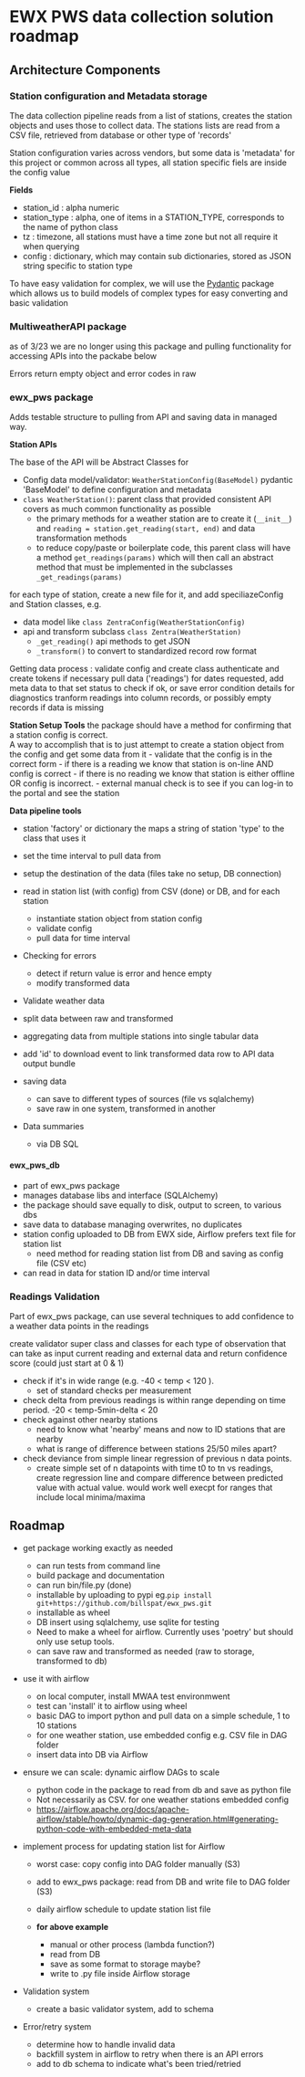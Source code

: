 # EWX PWS data collection solution roadmap 

## Architecture Components

### Station configuration and Metadata storage

The data collection pipeline reads from a list of stations, creates the station objects and uses those
to collect data.  The stations lists are read from a CSV file, retrieved from database or other type of 'records'

Station configuration varies across vendors, but some data is 'metadata' for this project or common across all types, all 
station specific fiels are inside the config value

**Fields**
 - station_id : alpha numeric
 - station_type : alpha, one of items in a STATION_TYPE, corresponds to the name of python class
 - tz : timezone, all stations must have a time zone but not all require it when querying
 - config : dictionary, which may contain sub dictionaries, stored as JSON string specific to station type
 
To have easy validation for complex, we will use the [Pydantic](https://docs.pydantic.dev) package which allows us to build 
models of complex types for easy converting and basic validation


### MultiweatherAPI package

as of 3/23 we are no longer using this package and pulling functionality for accessing APIs into the packabe below

Errors return empty object and error codes in raw 

### ewx_pws package


Adds testable structure to pulling from API and saving data in managed way.  

**Station APIs**

The base of the API will be Abstract Classes for

 - Config data model/validator: `WeatherStationConfig(BaseModel)`   pydantic 'BaseModel' to define configuration and metadata
 - `class WeatherStation()`: parent class that provided consistent API covers as much common functionality as possible
     - the primary methods for a weather station are to create it (`__init__`) and  `reading = station.get_reading(start, end)`
        and data transformation methods
     - to reduce copy/paste or boilerplate code, this parent class will have a method `get_readings(params)` which will then call 
        an abstract method that must be implemented in the subclasses `_get_readings(params)`
    
for each type of station, create a new file for it, and add speciliazeConfig and Station classes, e.g. 

 - data model like `class ZentraConfig(WeatherStationConfig)` 
 - api and transform subclass `class Zentra(WeatherStation)`
     - `_get_reading()` api methods to get JSON 
     - `_transform()` to convert to standardized record row format 

Getting data process : 
    validate config and create class
    authenticate and create tokens if necessary
    pull data ('readings') for dates requested, add meta data to that 
    set status to check if ok, or save error condition details for diagnostics
    tranform readings into column records, or possibly empty records if data is missing

**Station Setup Tools**
the package should have a method for confirming that a station config is correct.  
A way to accomplish that is to just attempt to create a station object from the config and get some data from it
    - validate that the config is in the correct form
    - if there is a reading we know that station is on-line AND config is correct
    - if there is no reading we know that station is either offline OR config is incorrect. 
        - external manual check is to see if you can log-in to the portal and see the station

**Data pipeline tools**

 - station 'factory' or dictionary the maps a string of station 'type' to the class that uses it
 - set the time interval to pull data from 
 - setup the destination of the data (files take no setup, DB connection)
 - read in station list (with config) from CSV (done) or DB, and for each station
     - instantiate station object from station config
     - validate config 
     - pull data for time interval
 - Checking for errors
     - detect if return value is error and hence empty
     - modify transformed data 
 - Validate weather data
 - split data between raw and transformed
 
 - aggregating data from multiple stations into single tabular data
 - add 'id' to download event to link transformed data row to API data output bundle
 
 - saving data
     - can save to different types of sources (file vs sqlalchemy)
     - save raw in one system, transformed in another
 - Data summaries
     - via DB SQL

#### ewx_pws_db

 - part of ewx_pws package
 - manages database libs and interface (SQLAlchemy)
 - the package should save equally to disk, output to screen, to various dbs
 - save data to database managing overwrites, no duplicates
 - station config uploaded to DB from EWX side, Airflow prefers text file for station list
     - need method for reading station list from DB and saving as config file (CSV etc)
 - can read in data for station ID and/or time interval
 

### Readings Validation

Part of ewx_pws package, can use several techniques to add confidence to a weather data points in the readings

create validator super class and classes for each type of observation that can take as input current reading and external data and return confidence score (could just start at 0 & 1)

- check if it's in wide range (e.g. -40 < temp < 120 ). 
    - set of standard checks per measurement 
- check delta from previous readings is within range depending on time period.   -20 < temp-5min-delta < 20
- check against other nearby stations
    - need to know what 'nearby' means and now to ID stations that are nearby
    - what is range of difference between stations 25/50 miles apart? 
- check deviance from simple linear regression of previous n data points.   
    - create simple set of n datapoints with time t0 to tn vs readings, create regression line and compare difference between predicted value with actual value. would work well execpt for ranges that include local minima/maxima


## Roadmap

 - get package working exactly as needed
     - can run tests from command line
     - build package and documentation
     - can run bin/file.py (done)
     - installable by uploading to pypi eg.`pip install git+https://github.com/billspat/ewx_pws.git`
     - installable as wheel
    - DB insert using sqlalchemy, use sqlite for testing
    - Need to make a wheel for airflow. Currently uses 'poetry' but should only use setup tools. 
    - can save raw and transformed as needed (raw to storage, transformed to db)

 - use it with airflow 
    - on local computer, install MWAA test environmwent 
    - test can 'install' it to airflow using wheel
    - basic DAG to import python and pull data on a simple schedule, 1 to 10 stations
    - for one weather station, use embedded config e.g. CSV file in DAG folder
    - insert data into DB via Airflow
    
 
  - ensure we can scale: dynamic airflow DAGs to scale
    - python code in the package to read from db and save as python file
    - Not necessarily as CSV.  for one weather stations embedded config
    - https://airflow.apache.org/docs/apache-airflow/stable/howto/dynamic-dag-generation.html#generating-python-code-with-embedded-meta-data

 - implement process for updating station list for Airflow
     - worst case: copy config into DAG folder manually (S3)
     - add to ewx_pws package: read from DB and write file to DAG folder (S3)
     - daily airflow schedule to update station list file 

    - **for above example** 
       - manual or other process (lambda function?)
       - read from DB
       - save as some format to storage maybe?
       - write to .py file inside Airflow storage

 - Validation system 
     - create a basic validator system, add to schema

 - Error/retry system
     - determine how to handle invalid data
     - backfill system in airflow to retry when there is an API errors
     - add to db schema to indicate what's been tried/retried



